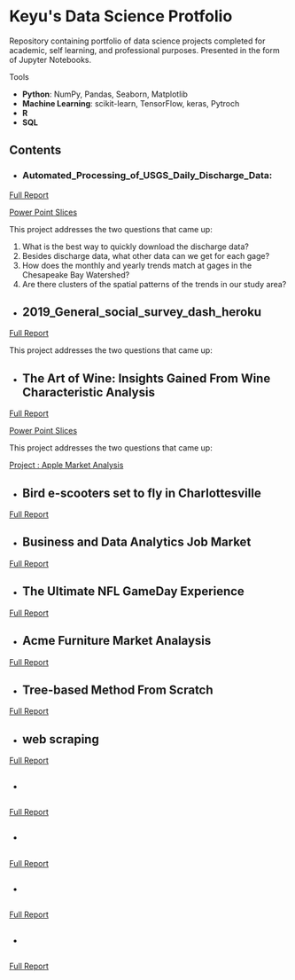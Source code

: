 # Keyu's Data Science Protfolio

Repository containing portfolio of data science projects completed for academic, self learning, and professional purposes. Presented in the form of Jupyter Notebooks.

Tools
  - **Python**: NumPy, Pandas, Seaborn, Matplotlib
  - **Machine Learning**: scikit-learn, TensorFlow, keras, Pytroch
  - **R**
  - **SQL**


## Contents

- ### Automated_Processing_of_USGS_Daily_Discharge_Data: 

[Full Report](https://github.com/km5ar/data_science_project/blob/main/Automated_Processing_of_USGS_Daily_Discharge_Data/Report.pdf)

[Power Point Slices](https://github.com/km5ar/data_science_project/blob/main/Automated_Processing_of_USGS_Daily_Discharge_Data/Presentation_slices.pdf)

This project addresses the two questions that came up: 
1. What is the best way to quickly download the discharge data?
2. Besides discharge data, what other data can we get for each gage?
3. How does the monthly and yearly trends match at gages in the Chesapeake Bay Watershed?
4. Are there clusters of the spatial patterns of the trends in our study area?


- ## 2019_General_social_survey_dash_heroku

[Full Report](https://genderincomedifferences6001.herokuapp.com/)

This project addresses the two questions that came up: 


- ## The Art of Wine: Insights Gained From Wine Characteristic Analysis

[Full Report](https://github.com/km5ar/data_science_project/blob/main/Wine/Wine_Report.pdf)


[Power Point Slices](https://github.com/km5ar/data_science_project/blob/main/Wine/Wine_PPT.pdf)

This project addresses the two questions that came up: 


[Project : Apple Market Analysis](https://github.com/km5ar/data_science_project/blob/main/Apple/Apple.pdf)




- ## Bird e-scooters set to fly in Charlottesville 

[Full Report](https://github.com/km5ar/data_science_project/blob/main/Bird/BIRD.pdf)





- ## Business and Data Analytics Job Market

[Full Report](https://github.com/km5ar/data_science_project/blob/main/business_analytics_Job_Market/Business%20_%20Analytics%20-%20Presentation.pdf)



- ## The Ultimate NFL GameDay Experience

[Full Report](https://github.com/km5ar/data_science_project/blob/main/NFL%20Case/NFL%20Case.pdf)


- ## Acme Furniture Market Analaysis

[Full Report](https://github.com/km5ar/data_science_project/blob/main/DC%20-%20Acme%20Furniture/DC%20-%20Acme%20Furniture%20-%20Marketing%20presentation%20group%204.pdf)



- ## Tree-based Method From Scratch

[Full Report](https://github.com/km5ar/data_science_project/blob/main/Tree-based%20Method%20From%20Scratch/Tree-based%20Method%20From%20Scratch.pdf)



- ## web scraping

[Full Report](https://github.com/km5ar/data_science_project/tree/main/web%20scraping)



- ## 

[Full Report]()


- ## 

[Full Report]()


- ## 

[Full Report]()


- ## 

[Full Report]()




